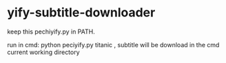 # yify-subtitle-downloader

keep this pechiyify.py in PATH.

run in cmd: python peciyify.py titanic , subtitle will be download in the cmd current working directory
